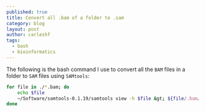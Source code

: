 ```yaml
---
published: true
title: Convert all .bam of a folder to .sam
category: blog
layout: post
author: carleshf
tags:
  - bash
  - bioinformatics
---
```


The following is the bash command I use to convert all the `BAM` files in a folder to `SAM` files using `SAMtools`:


```bash
for file in ./*.bam; do
    echo $file 
    ~/Software/samtools-0.1.19/samtools view -h $file &gt; ${file/.bam/.sam}
done
```
